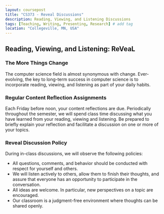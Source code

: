 ```yaml
---
layout: coursepost
title: "CS373 - Reveal Discussions"
description: Reading, Viewing, and Listening Discussions
tags: [Teaching, Writing, Presenting, Research] # add tag
location: "Collegeville, MN, USA"
---
```


## Reading, Viewing, and Listening: ReVeaL

### The More Things Change
The computer science field is almost synonymous with change.  Ever-evolving, the key to long-term success in computer science is to incorporate reading, viewing, and listening as part of your daily habits.

### Regular Content Reflection Assignments
Each Friday before noon, your content reflections are due.  Periodically throughout the semester, we will spend class time discussing what you have learned from your reading, viewing and listening.  Be prepared to briefly explain your reflection and facilitate a discussion on one or more of your topics.

### Reveal Discussion Policy

During in-class discussions, we will observe the following policies:
- All questions, comments, and behavior should be conducted with respect for yourself and others.
- We will listen actively to others, allow them to finish their thoughts, and assure that everyone has an opportunity to participate in the conversation.
- All ideas are welcome.  In particular, new perspectives on a topic are encouraged.
- Our classroom is a judgment-free environment where thoughts can be shared openly.


